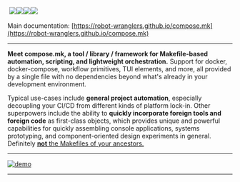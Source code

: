 
&nbsp;<a href="https://github.com/Robot-Wranglers/compose.mk/actions/workflows/tests.yml"><img src="https://github.com/Robot-Wranglers/compose.mk/actions/workflows/tests.yml/badge.svg"></a><a href="https://github.com/Robot-Wranglers/compose.mk/actions/workflows/cmk-transpiler.yml"><img src="https://github.com/Robot-Wranglers/compose.mk/actions/workflows/cmk-transpiler.yml/badge.svg"></a><a href="https://github.com/Robot-Wranglers/compose.mk/actions/workflows/docs.yml"><img src="https://github.com/Robot-Wranglers/compose.mk/actions/workflows/docs.yml/badge.svg"></a><a href="https://github.com/Robot-Wranglers/compose.mk/actions/workflows/notebook-pipeline.yml"><img src="https://github.com/Robot-Wranglers/compose.mk/actions/workflows/notebook-pipeline.yml/badge.svg"></a>&nbsp; 

Main documentation: [https://robot-wranglers.github.io/compose.mk](https://robot-wranglers.github.io/compose.mk)

------------------------------

**Meet compose.mk, a tool / library / framework for Makefile-based automation, scripting, and lightweight orchestration.**  Support for docker, docker-compose, workflow primitives, TUI elements, and more, all provided by a single file with no dependencies beyond what's already in your development environment.

Typical use-cases include **general project automation**, especially decoupling your CI/CD from different kinds of platform lock-in.  Other superpowers include the ability to **quickly incorporate foreign tools and foreign code** as first-class objects, which provides unique and powerful capabilities for quickly assembling console applications, systems prototyping, and component-oriented design experiments in general.  Definitely <a href=https://robot-wranglers.github.io/compose.mk/overview/#not-the-makefiles-of-your-ancestors><u><strong>not</strong></u> the Makefiles of your ancestors.

------------------------------

<img alt=demo src=https://robot-wranglers.github.io/compose.mk/img/docker.commander.gif>

------------------------------
